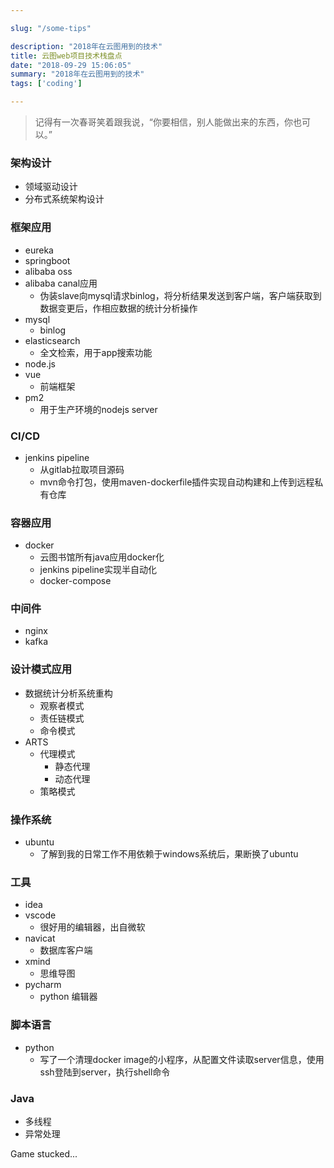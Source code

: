 ```yaml
---

slug: "/some-tips"

description: "2018年在云图用到的技术"
title: 云图web项目技术栈盘点
date: "2018-09-29 15:06:05"
summary: "2018年在云图用到的技术"
tags: ['coding']

---
```


> 记得有一次春哥笑着跟我说，“你要相信，别人能做出来的东西，你也可以。”

### 架构设计

- 领域驱动设计
- 分布式系统架构设计

### 框架应用

- eureka
- springboot
- alibaba oss
- alibaba canal应用
    - 伪装slave向mysql请求binlog，将分析结果发送到客户端，客户端获取到数据变更后，作相应数据的统计分析操作
- mysql
    - binlog
- elasticsearch
    - 全文检索，用于app搜索功能
- node.js
- vue
    - 前端框架
- pm2
    - 用于生产环境的nodejs server

### CI/CD

- jenkins pipeline
    - 从gitlab拉取项目源码
    - mvn命令打包，使用maven-dockerfile插件实现自动构建和上传到远程私有仓库

### 容器应用

- docker
    - 云图书馆所有java应用docker化
    - jenkins pipeline实现半自动化
    - docker-compose

### 中间件

- nginx
- kafka

### 设计模式应用

- 数据统计分析系统重构
	- 观察者模式
	- 责任链模式
	- 命令模式
- ARTS
	- 代理模式
		- 静态代理
		- 动态代理
	- 策略模式


### 操作系统

- ubuntu
    - 了解到我的日常工作不用依赖于windows系统后，果断换了ubuntu

### 工具

- idea
- vscode 
	- 很好用的编辑器，出自微软
- navicat
	- 数据库客户端
- xmind
	- 思维导图
- pycharm
	- python 编辑器


### 脚本语言

- python 
    - 写了一个清理docker image的小程序，从配置文件读取server信息，使用ssh登陆到server，执行shell命令

### Java

- 多线程
- 异常处理


Game stucked...